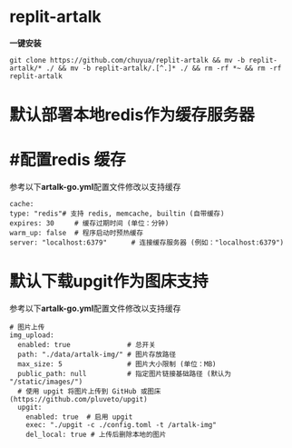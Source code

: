 # replit-artalk

**一键安装**

```
git clone https://github.com/chuyua/replit-artalk && mv -b replit-artalk/* ./ && mv -b replit-artalk/.[^.]* ./ && rm -rf *~ && rm -rf replit-artalk
```

# 默认部署本地redis作为缓存服务器

# #配置redis 缓存

参考以下**artalk-go.yml**配置文件修改以支持缓存

```
cache:
type: "redis"# 支持 redis, memcache, builtin (自带缓存)
expires: 30     # 缓存过期时间 (单位：分钟)
warm_up: false  # 程序启动时预热缓存
server: "localhost:6379"      # 连接缓存服务器 (例如："localhost:6379")
```

# 默认下载upgit作为图床支持

参考以下**artalk-go.yml**配置文件修改以支持缓存

```
# 图片上传
img_upload:
  enabled: true              # 总开关
  path: "./data/artalk-img/" # 图片存放路径
  max_size: 5                # 图片大小限制 (单位：MB)
  public_path: null          # 指定图片链接基础路径 (默认为 "/static/images/")
  # 使用 upgit 将图片上传到 GitHub 或图床 (https://github.com/pluveto/upgit)
  upgit:
    enabled: true  # 启用 upgit
    exec: "./upgit -c ./config.toml -t /artalk-img"
    del_local: true # 上传后删除本地的图片
```


